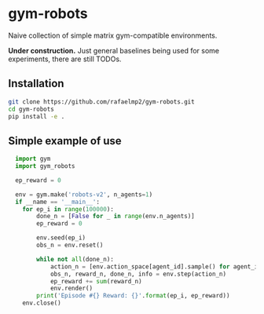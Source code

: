 # gym-robots

Naive collection of simple matrix gym-compatible environments. <p>
**Under construction.** Just general baselines being used for some experiments, there are still TODOs.

## Installation

```bash
git clone https://github.com/rafaelmp2/gym-robots.git
cd gym-robots
pip install -e .
```
  
## Simple example of use
```python
  import gym
  import gym_robots

  ep_reward = 0

  env = gym.make('robots-v2', n_agents=1)
  if __name == '__main__':
    for ep_i in range(100000):
        done_n = [False for _ in range(env.n_agents)]
        ep_reward = 0

        env.seed(ep_i)
        obs_n = env.reset()

        while not all(done_n):
            action_n = [env.action_space[agent_id].sample() for agent_id in range(env.n_agents)]
            obs_n, reward_n, done_n, info = env.step(action_n)
            ep_reward += sum(reward_n)
            env.render()
        print('Episode #{} Reward: {}'.format(ep_i, ep_reward))
    env.close()
```


